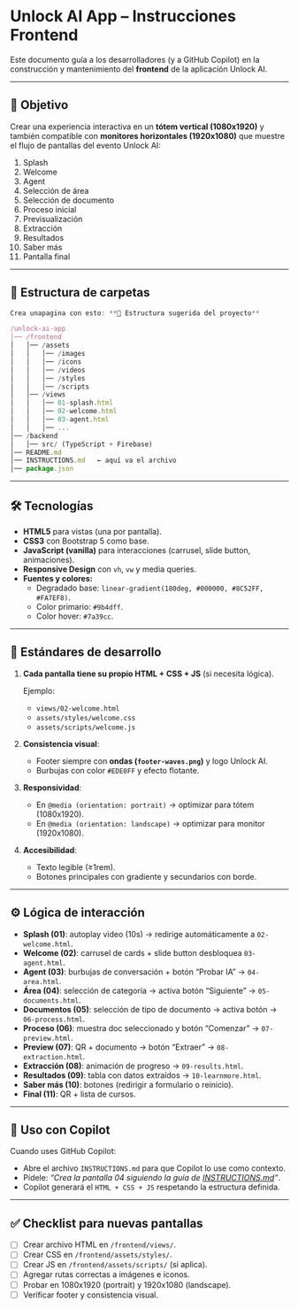 # Unlock AI App – Instrucciones Frontend

Este documento guía a los desarrolladores (y a GitHub Copilot) en la construcción y mantenimiento del **frontend** de la aplicación Unlock AI.

---

## 🎯 Objetivo

Crear una experiencia interactiva en un **tótem vertical (1080x1920)** y también compatible con **monitores horizontales (1920x1080)** que muestre el flujo de pantallas del evento Unlock AI:

1. Splash
2. Welcome
3. Agent
4. Selección de área
5. Selección de documento
6. Proceso inicial
7. Previsualización
8. Extracción
9. Resultados
10. Saber más
11. Pantalla final

---

## 📂 Estructura de carpetas

```jsx
Crea unapagina con esto: **📂 Estructura sugerida del proyecto**

/unlock-ai-app
│── /frontend
│   │── /assets
│   │   │── /images
│   │   │── /icons
│   │   │── /videos
│   │   │── /styles
│   │   │── /scripts
│   │── /views
│   │   │── 01-splash.html
│   │   │── 02-welcome.html
│   │   │── 03-agent.html
│   │   │── ...
│── /backend
│   │── src/ (TypeScript + Firebase)
│── README.md
│── INSTRUCTIONS.md   ← aquí va el archivo
│── package.json
```

---

## 🛠️ Tecnologías

- **HTML5** para vistas (una por pantalla).
- **CSS3** con Bootstrap 5 como base.
- **JavaScript (vanilla)** para interacciones (carrusel, slide button, animaciones).
- **Responsive Design** con `vh`, `vw` y media queries.
- **Fuentes y colores:**
    - Degradado base: `linear-gradient(180deg, #000000, #8C52FF, #FA7EF8)`.
    - Color primario: `#9b4dff`.
    - Color hover: `#7a39cc`.

---

## 📜 Estándares de desarrollo

1. **Cada pantalla tiene su propio HTML + CSS + JS** (si necesita lógica).
    
    Ejemplo:
    
    - `views/02-welcome.html`
    - `assets/styles/welcome.css`
    - `assets/scripts/welcome.js`
2. **Consistencia visual**:
    - Footer siempre con **ondas (`footer-waves.png`)** y logo Unlock AI.
    - Burbujas con color `#EDE0FF` y efecto flotante.
3. **Responsividad**:
    - En `@media (orientation: portrait)` → optimizar para tótem (1080x1920).
    - En `@media (orientation: landscape)` → optimizar para monitor (1920x1080).
4. **Accesibilidad**:
    - Texto legible (≥1rem).
    - Botones principales con gradiente y secundarios con borde.

---

## ⚙️ Lógica de interacción

- **Splash (01)**: autoplay video (10s) → redirige automáticamente a `02-welcome.html`.
- **Welcome (02)**: carrusel de cards + slide button desbloquea `03-agent.html`.
- **Agent (03)**: burbujas de conversación + botón “Probar IA” → `04-area.html`.
- **Área (04)**: selección de categoría → activa botón “Siguiente” → `05-documents.html`.
- **Documentos (05)**: selección de tipo de documento → activa botón → `06-process.html`.
- **Proceso (06)**: muestra doc seleccionado y botón “Comenzar” → `07-preview.html`.
- **Preview (07)**: QR + documento → botón “Extraer” → `08-extraction.html`.
- **Extracción (08)**: animación de progreso → `09-results.html`.
- **Resultados (09)**: tabla con datos extraídos → `10-learnmore.html`.
- **Saber más (10)**: botones (redirigir a formulario o reinicio).
- **Final (11)**: QR + lista de cursos.

---

## 🚀 Uso con Copilot

Cuando uses GitHub Copilot:

- Abre el archivo `INSTRUCTIONS.md` para que Copilot lo use como contexto.
- Pídele: *“Crea la pantalla 04 siguiendo la guía de [INSTRUCTIONS.md](http://instructions.md/)”*.
- Copilot generará el `HTML + CSS + JS` respetando la estructura definida.

---

## ✅ Checklist para nuevas pantallas

- [ ]  Crear archivo HTML en `/frontend/views/`.
- [ ]  Crear CSS en `/frontend/assets/styles/`.
- [ ]  Crear JS en `/frontend/assets/scripts/` (si aplica).
- [ ]  Agregar rutas correctas a imágenes e íconos.
- [ ]  Probar en 1080x1920 (portrait) y 1920x1080 (landscape).
- [ ]  Verificar footer y consistencia visual.